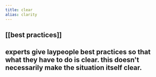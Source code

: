 ```yaml
---
title: clear
alias: clarity
---
```


## [[best practices]]
## experts give laypeople best practices so that what they have to do is clear. this doesn't necessarily make the situation itself clear.
